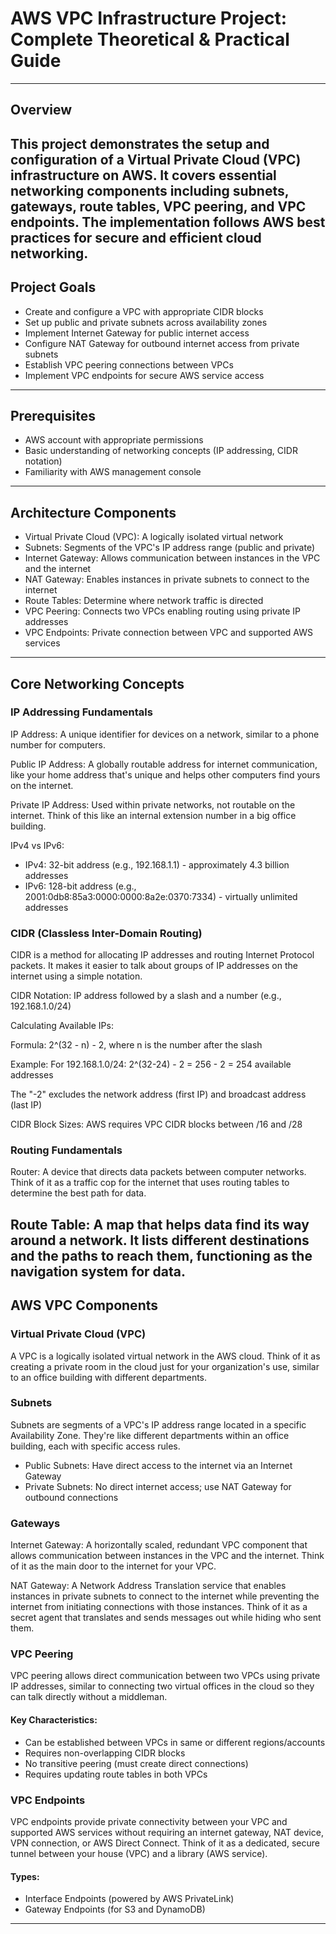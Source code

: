 # AWS VPC Infrastructure Project: Complete Theoretical & Practical Guide
---
## Overview

This project demonstrates the setup and configuration of a Virtual Private Cloud (VPC) infrastructure on AWS. It covers essential networking components including subnets, gateways, route tables, VPC peering, and VPC endpoints. The implementation follows AWS best practices for secure and efficient cloud networking.
---
## Project Goals

- Create and configure a VPC with appropriate CIDR blocks
- Set up public and private subnets across availability zones
- Implement Internet Gateway for public internet access
- Configure NAT Gateway for outbound internet access from private subnets
- Establish VPC peering connections between VPCs
- Implement VPC endpoints for secure AWS service access
---
## Prerequisites

- AWS account with appropriate permissions
- Basic understanding of networking concepts (IP addressing, CIDR notation)
- Familiarity with AWS management console
---
## Architecture Components

- Virtual Private Cloud (VPC): A logically isolated virtual network
- Subnets: Segments of the VPC's IP address range (public and private)
- Internet Gateway: Allows communication between instances in the VPC and the internet
- NAT Gateway: Enables instances in private subnets to connect to the internet
- Route Tables: Determine where network traffic is directed
- VPC Peering: Connects two VPCs enabling routing using private IP addresses
- VPC Endpoints: Private connection between VPC and supported AWS services
---
## Core Networking Concepts

### IP Addressing Fundamentals

IP Address: A unique identifier for devices on a network, similar to a phone number for computers.

Public IP Address: A globally routable address for internet communication, like your home address that's unique and helps other computers find yours on the internet.

Private IP Address: Used within private networks, not routable on the internet. Think of this like an internal extension number in a big office building.

IPv4 vs IPv6:
- IPv4: 32-bit address (e.g., 192.168.1.1) - approximately 4.3 billion addresses
- IPv6: 128-bit address (e.g., 2001:0db8:85a3:0000:0000:8a2e:0370:7334) - virtually unlimited addresses

### CIDR (Classless Inter-Domain Routing)
CIDR is a method for allocating IP addresses and routing Internet Protocol packets. It makes it easier to talk about groups of IP addresses on the internet using a simple notation.

CIDR Notation: IP address followed by a slash and a number (e.g., 192.168.1.0/24)

Calculating Available IPs:

Formula: 2^(32 - n) - 2, where n is the number after the slash

Example: For 192.168.1.0/24: 2^(32-24) - 2 = 256 - 2 = 254 available addresses

The "-2" excludes the network address (first IP) and broadcast address (last IP)

CIDR Block Sizes: AWS requires VPC CIDR blocks between /16 and /28

### Routing Fundamentals
Router: A device that directs data packets between computer networks. Think of it as a traffic cop for the internet that uses routing tables to determine the best path for data.

Route Table: A map that helps data find its way around a network. It lists different destinations and the paths to reach them, functioning as the navigation system for data.
---
## AWS VPC Components

### Virtual Private Cloud (VPC)
A VPC is a logically isolated virtual network in the AWS cloud. Think of it as creating a private room in the cloud just for your organization's use, similar to an office building with different departments.

### Subnets
Subnets are segments of a VPC's IP address range located in a specific Availability Zone. They're like different departments within an office building, each with specific access rules.
- Public Subnets: Have direct access to the internet via an Internet Gateway
- Private Subnets: No direct internet access; use NAT Gateway for outbound connections

### Gateways
Internet Gateway: A horizontally scaled, redundant VPC component that allows communication between instances in the VPC and the internet. Think of it as the main door to the internet for your VPC.

NAT Gateway: A Network Address Translation service that enables instances in private subnets to connect to the internet while preventing the internet from initiating connections with those instances. Think of it as a secret agent that translates and sends messages out while hiding who sent them.

### VPC Peering
VPC peering allows direct communication between two VPCs using private IP addresses, similar to connecting two virtual offices in the cloud so they can talk directly without a middleman.

#### Key Characteristics:
- Can be established between VPCs in same or different regions/accounts
- Requires non-overlapping CIDR blocks
- No transitive peering (must create direct connections)
- Requires updating route tables in both VPCs

### VPC Endpoints
VPC endpoints provide private connectivity between your VPC and supported AWS services without requiring an internet gateway, NAT device, VPN connection, or AWS Direct Connect. Think of it as a dedicated, secure tunnel between your house (VPC) and a library (AWS service).

#### Types:
- Interface Endpoints (powered by AWS PrivateLink)
- Gateway Endpoints (for S3 and DynamoDB)
---

